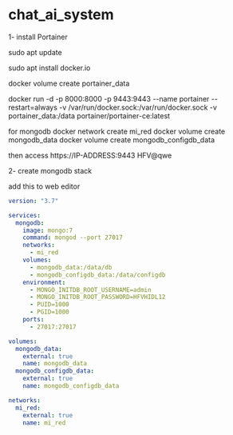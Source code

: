 # chat_ai_system

1- install Portainer


sudo apt update
 
sudo apt install docker.io
 
docker volume create portainer_data
 
docker run -d -p 8000:8000 -p 9443:9443 --name portainer --restart=always -v /var/run/docker.sock:/var/run/docker.sock -v portainer_data:/data portainer/portainer-ce:latest

for mongodb 
docker network create mi_red
docker volume create mongodb_data
docker volume create mongodb_configdb_data

 
then access
https://IP-ADDRESS:9443
HFV@qwe



2- create mongodb stack



add this to web editor

```yaml
version: "3.7"

services:
  mongodb:
    image: mongo:7
    command: mongod --port 27017
    networks:
      - mi_red
    volumes:
      - mongodb_data:/data/db
      - mongodb_configdb_data:/data/configdb
    environment:
      - MONGO_INITDB_ROOT_USERNAME=admin
      - MONGO_INITDB_ROOT_PASSWORD=HFVHIDL12
      - PUID=1000
      - PGID=1000
    ports:
      - 27017:27017

volumes:
  mongodb_data:
    external: true
    name: mongodb_data
  mongodb_configdb_data:
    external: true
    name: mongodb_configdb_data

networks:
  mi_red:
    external: true
    name: mi_red

